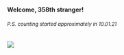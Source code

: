 #### Welcome, 358th stranger!

###### <sup>P.S. counting started approximately in 10.01.21</sup>

<img src="https://kraftwerk28.pp.ua/vcnt.png"></img>
